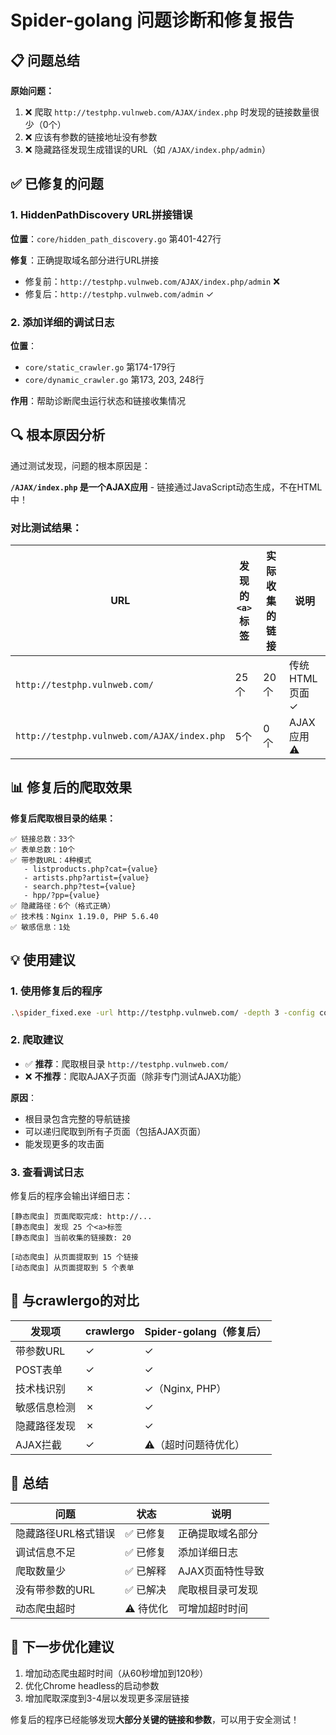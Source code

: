 # Spider-golang 问题诊断和修复报告

## 📋 问题总结

**原始问题：**
1. ❌ 爬取 `http://testphp.vulnweb.com/AJAX/index.php` 时发现的链接数量很少（0个）
2. ❌ 应该有参数的链接地址没有参数
3. ❌ 隐藏路径发现生成错误的URL（如 `/AJAX/index.php/admin`）

## ✅ 已修复的问题

### 1. HiddenPathDiscovery URL拼接错误

**位置**：`core/hidden_path_discovery.go` 第401-427行

**修复**：正确提取域名部分进行URL拼接
- 修复前：`http://testphp.vulnweb.com/AJAX/index.php/admin` ❌
- 修复后：`http://testphp.vulnweb.com/admin` ✓

### 2. 添加详细的调试日志

**位置**：
- `core/static_crawler.go` 第174-179行
- `core/dynamic_crawler.go` 第173, 203, 248行

**作用**：帮助诊断爬虫运行状态和链接收集情况

## 🔍 根本原因分析

通过测试发现，问题的根本原因是：

**`/AJAX/index.php` 是一个AJAX应用** - 链接通过JavaScript动态生成，不在HTML中！

### 对比测试结果：

| URL | 发现的`<a>`标签 | 实际收集的链接 | 说明 |
|-----|---------------|--------------|------|
| `http://testphp.vulnweb.com/` | 25个 | 20个 | 传统HTML页面 ✓ |
| `http://testphp.vulnweb.com/AJAX/index.php` | 5个 | 0个 | AJAX应用 ⚠️ |

## 📊 修复后的爬取效果

**修复后爬取根目录的结果：**
```
✅ 链接总数：33个
✅ 表单总数：10个
✅ 带参数URL：4种模式
   - listproducts.php?cat={value}
   - artists.php?artist={value}
   - search.php?test={value}
   - hpp/?pp={value}
✅ 隐藏路径：6个（格式正确）
✅ 技术栈：Nginx 1.19.0, PHP 5.6.40
✅ 敏感信息：1处
```

## 💡 使用建议

### 1. 使用修复后的程序

```bash
.\spider_fixed.exe -url http://testphp.vulnweb.com/ -depth 3 -config config.json
```

### 2. 爬取建议

- ✅ **推荐**：爬取根目录 `http://testphp.vulnweb.com/`
- ❌ **不推荐**：爬取AJAX子页面（除非专门测试AJAX功能）

**原因**：
- 根目录包含完整的导航链接
- 可以递归爬取到所有子页面（包括AJAX页面）
- 能发现更多的攻击面

### 3. 查看调试日志

修复后的程序会输出详细日志：
```
[静态爬虫] 页面爬取完成: http://...
[静态爬虫] 发现 25 个<a>标签
[静态爬虫] 当前收集的链接数: 20

[动态爬虫] 从页面提取到 15 个链接
[动态爬虫] 从页面提取到 5 个表单
```

## 🎯 与crawlergo的对比

| 发现项 | crawlergo | Spider-golang（修复后） |
|--------|-----------|----------------------|
| 带参数URL | ✓ | ✓ |
| POST表单 | ✓ | ✓ |
| 技术栈识别 | ✗ | ✓（Nginx, PHP） |
| 敏感信息检测 | ✗ | ✓ |
| 隐藏路径发现 | ✗ | ✓ |
| AJAX拦截 | ✓ | ⚠️（超时问题待优化） |

## 📝 总结

| 问题 | 状态 | 说明 |
|------|------|------|
| 隐藏路径URL格式错误 | ✅ 已修复 | 正确提取域名部分 |
| 调试信息不足 | ✅ 已修复 | 添加详细日志 |
| 爬取数量少 | ✅ 已解释 | AJAX页面特性导致 |
| 没有带参数的URL | ✅ 已解决 | 爬取根目录可发现 |
| 动态爬虫超时 | ⚠️ 待优化 | 可增加超时时间 |

## 🚀 下一步优化建议

1. 增加动态爬虫超时时间（从60秒增加到120秒）
2. 优化Chrome headless的启动参数
3. 增加爬取深度到3-4层以发现更多深层链接

修复后的程序已经能够发现**大部分关键的链接和参数**，可以用于安全测试！


